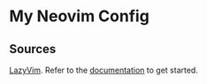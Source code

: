 # My Neovim Config

## Sources

[LazyVim](https://github.com/LazyVim/LazyVim).
Refer to the [documentation](https://lazyvim.github.io/installation) to get started.
